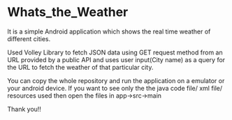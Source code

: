 # Whats_the_Weather
It is a simple Android application which shows the real time weather of different cities. 

Used Volley Library to fetch JSON data using GET request method from an URL provided by a public API and uses user input(City name) as a query for the URL to fetch the weather of that particular city.

You can copy the whole repository and run the application on a emulator or your android device.
If you want to see only the the java code file/ xml file/ resources used then open the files in app->src->main

Thank you!!
